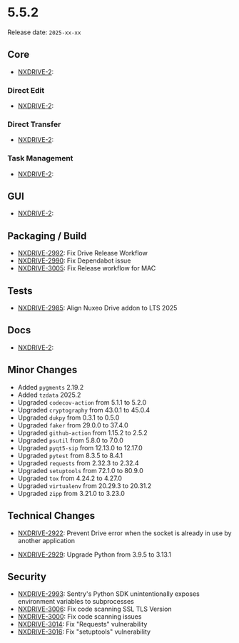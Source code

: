 # 5.5.2

Release date: `2025-xx-xx`

## Core

- [NXDRIVE-2](https://hyland.atlassian.net/browse/NXDRIVE-2):

### Direct Edit

- [NXDRIVE-2](https://hyland.atlassian.net/browse/NXDRIVE-2):

### Direct Transfer

- [NXDRIVE-2](https://hyland.atlassian.net/browse/NXDRIVE-2):

### Task Management
- [NXDRIVE-2](https://hyland.atlassian.net/browse/NXDRIVE-2):

## GUI

- [NXDRIVE-2](https://hyland.atlassian.net/browse/NXDRIVE-2):

## Packaging / Build

- [NXDRIVE-2992](https://hyland.atlassian.net/browse/NXDRIVE-2992): Fix Drive Release Workflow
- [NXDRIVE-2990](https://hyland.atlassian.net/browse/NXDRIVE-2990): Fix Dependabot issue
- [NXDRIVE-3005](https://hyland.atlassian.net/browse/NXDRIVE-3005): Fix Release workflow for MAC

## Tests

- [NXDRIVE-2985](https://hyland.atlassian.net/browse/NXDRIVE-2985): Align Nuxeo Drive addon to LTS 2025

## Docs

- [NXDRIVE-2](https://hyland.atlassian.net/browse/NXDRIVE-2):

## Minor Changes

- Added `pygments` 2.19.2
- Added `tzdata` 2025.2
- Upgraded `codecov-action` from 5.1.1 to 5.2.0
- Upgraded `cryptography` from 43.0.1 to 45.0.4
- Upgraded `dukpy` from 0.3.1 to 0.5.0
- Upgraded `faker` from 29.0.0 to 37.4.0
- Upgraded `github-action` from 1.15.2 to 2.5.2
- Upgraded `psutil` from 5.8.0 to 7.0.0
- Upgraded `pyqt5-sip` from 12.13.0 to 12.17.0
- Upgraded `pytest` from 8.3.5 to 8.4.1
- Upgraded `requests` from 2.32.3 to 2.32.4
- Upgraded `setuptools` from 72.1.0 to 80.9.0
- Upgraded `tox` from 4.24.2 to 4.27.0
- Upgraded `virtualenv` from 20.29.3 to 20.31.2
- Upgraded `zipp` from 3.21.0 to 3.23.0


## Technical Changes

- [NXDRIVE-2922](https://hyland.atlassian.net/browse/NXDRIVE-2922): Prevent Drive error when the socket is already in use by another application

- [NXDRIVE-2929](https://hyland.atlassian.net/browse/NXDRIVE-2929): Upgrade Python from 3.9.5 to 3.13.1


## Security

- [NXDRIVE-2993](https://hyland.atlassian.net/browse/NXDRIVE-2993): Sentry's Python SDK unintentionally exposes environment variables to subprocesses
- [NXDRIVE-3006](https://hyland.atlassian.net/browse/NXDRIVE-3006): Fix code scanning SSL TLS Version
- [NXDRIVE-3000](https://hyland.atlassian.net/browse/NXDRIVE-3000): Fix code scanning issues
- [NXDRIVE-3014](https://hyland.atlassian.net/browse/NXDRIVE-3014): Fix "Requests" vulnerability
- [NXDRIVE-3016](https://hyland.atlassian.net/browse/NXDRIVE-3016): Fix "setuptools" vulnerability
